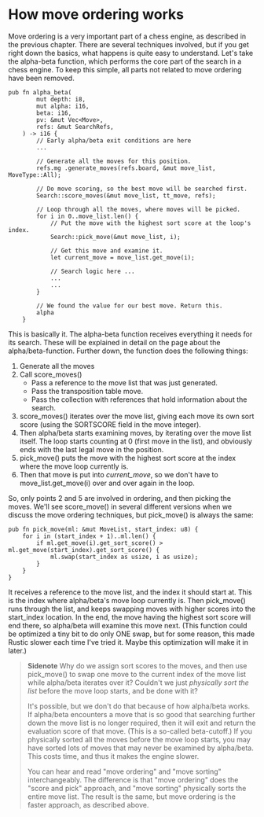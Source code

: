 # How move ordering works

Move ordering is a very important part of a chess engine, as described in
the previous chapter. There are several techniques involved, but if you get
right down the basics, what happens is quite easy to understand.
Let's take the alpha-beta function, which performs the core part of the
search in a chess engine. To keep this simple, all parts not related to
move ordering have been removed.

```rust,ignore
pub fn alpha_beta(
        mut depth: i8,
        mut alpha: i16,
        beta: i16,
        pv: &mut Vec<Move>,
        refs: &mut SearchRefs,
    ) -> i16 {
        // Early alpha/beta exit conditions are here
        ...

        // Generate all the moves for this position.
        refs.mg .generate_moves(refs.board, &mut move_list, MoveType::All);

        // Do move scoring, so the best move will be searched first.
        Search::score_moves(&mut move_list, tt_move, refs);

        // Loop through all the moves, where moves will be picked.
        for i in 0..move_list.len() {
            // Put the move with the highest sort score at the loop's index.
            Search::pick_move(&mut move_list, i);

            // Get this move and examine it.
            let current_move = move_list.get_move(i);

            // Search logic here ...
            ...
            ...
        }

        // We found the value for our best move. Return this.
        alpha
    }
```

This is basically it. The alpha-beta function receives everything it needs
for its search. These will be explained in detail on the page about the
alpha/beta-function. Further down, the function does the following things:

1. Generate all the moves
2. Call score_moves()
    - Pass a reference to the move list that was just generated.
    - Pass the transposition table move.
    - Pass the collection with references that hold information about the
      search.
3. score_moves() iterates over the move list, giving each move its own sort
   score (using the SORTSCORE field in the move integer).
4. Then alpha/beta starts examining moves, by iterating over the move list
   itself. The loop starts counting at 0 (first move in the list), and
   obviously ends with the last legal move in the position.
5. pick_move() puts the move with the highest sort score at the index where
   the move loop currently is.
6. Then that move is put into _current_move_, so we don't have to
   move_list.get_move(i) over and over again in the loop.

So, only points 2 and 5 are involved in ordering, and then picking
the moves. We'll see score_move() in several different versions when we
discuss the move ordering techniques, but pick_move() is always the same:

```rust,ignore
pub fn pick_move(ml: &mut MoveList, start_index: u8) {
    for i in (start_index + 1)..ml.len() {
        if ml.get_move(i).get_sort_score() > ml.get_move(start_index).get_sort_score() {
            ml.swap(start_index as usize, i as usize);
        }
    }
}
```

It receives a reference to the move list, and the index it should start at.
This is the index where alpha/beta's move loop currently is. Then
pick_move() runs through the list, and keeps swapping moves with higher
scores into the start_index location. In the end, the move having the
highest sort score will end there, so alpha/beta will examine this move
next. (This function could be optimized a tiny bit to do only ONE swap, but
for some reason, this made Rustic slower each time I've tried it. Maybe
this optimization will make it in later.)

> **Sidenote** Why do we assign sort scores to the moves, and then use
> pick_move() to swap one move to the current index of the move list while
> alpha/beta iterates over it? Couldn't we just _physically sort
> the list_ before the move loop starts, and be done with it?
>
> It's possible, but we don't do that because of how alpha/beta works. If
> alpha/beta encounters a move that is so good that searching further down
> the move list is no longer required, then it will exit and return the
> evaluation score of that move. (This is a so-called beta-cutoff.) If you
> physically sorted all the moves before the move loop starts, you may have
> sorted lots of moves that may never be examined by alpha/beta. This costs
> time, and thus it makes the engine slower.
> 
> You can hear and read "move ordering" and "move sorting" interchangeably.
> The difference is that "move ordering" does the "score and pick"
> approach, and "move sorting" physically sorts the entire move
> list. The result is the same, but move ordering is the faster approach,
> as described above.
